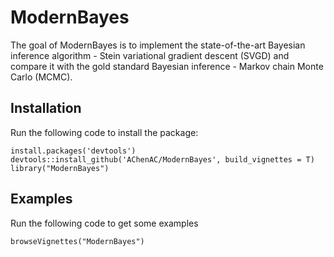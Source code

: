 # ModernBayes

The goal of ModernBayes is to implement the state-of-the-art Bayesian inference algorithm - Stein variational gradient descent (SVGD) and compare it with the gold standard Bayesian inference - Markov chain Monte Carlo (MCMC). 

## Installation 
Run the following code to install the package:
```{r}
install.packages('devtools')
devtools::install_github('AChenAC/ModernBayes', build_vignettes = T)
library("ModernBayes")
```
## Examples
Run the following code to get some examples
```{r}
browseVignettes("ModernBayes")
```
